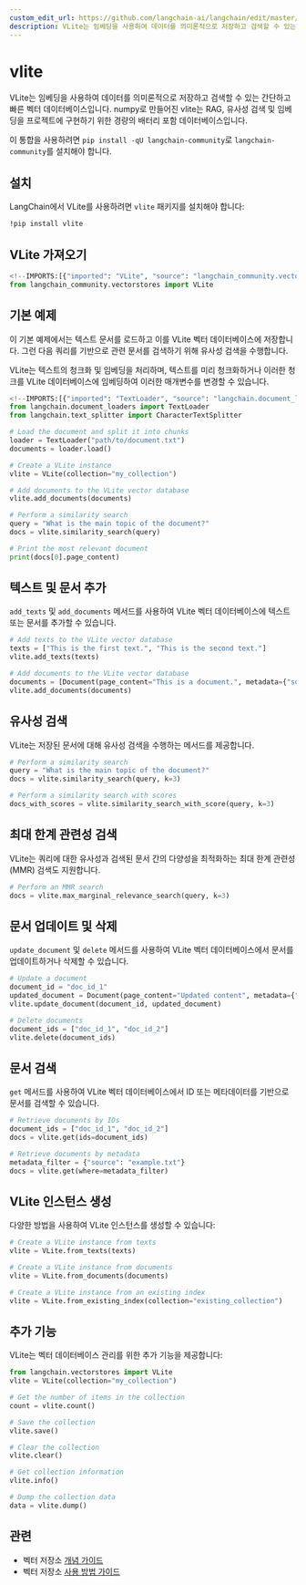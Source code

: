 ```yaml
---
custom_edit_url: https://github.com/langchain-ai/langchain/edit/master/docs/docs/integrations/vectorstores/vlite.ipynb
description: VLite는 임베딩을 사용하여 데이터를 의미론적으로 저장하고 검색할 수 있는 간단하고 빠른 벡터 데이터베이스입니다.
---
```


# vlite

VLite는 임베딩을 사용하여 데이터를 의미론적으로 저장하고 검색할 수 있는 간단하고 빠른 벡터 데이터베이스입니다. numpy로 만들어진 vlite는 RAG, 유사성 검색 및 임베딩을 프로젝트에 구현하기 위한 경량의 배터리 포함 데이터베이스입니다.

이 통합을 사용하려면 `pip install -qU langchain-community`로 `langchain-community`를 설치해야 합니다.

## 설치

LangChain에서 VLite를 사용하려면 `vlite` 패키지를 설치해야 합니다:

```bash
!pip install vlite
```


## VLite 가져오기

```python
<!--IMPORTS:[{"imported": "VLite", "source": "langchain_community.vectorstores", "docs": "https://api.python.langchain.com/en/latest/vectorstores/langchain_community.vectorstores.vlite.VLite.html", "title": "vlite"}]-->
from langchain_community.vectorstores import VLite
```


## 기본 예제

이 기본 예제에서는 텍스트 문서를 로드하고 이를 VLite 벡터 데이터베이스에 저장합니다. 그런 다음 쿼리를 기반으로 관련 문서를 검색하기 위해 유사성 검색을 수행합니다.

VLite는 텍스트의 청크화 및 임베딩을 처리하며, 텍스트를 미리 청크화하거나 이러한 청크를 VLite 데이터베이스에 임베딩하여 이러한 매개변수를 변경할 수 있습니다.

```python
<!--IMPORTS:[{"imported": "TextLoader", "source": "langchain.document_loaders", "docs": "https://api.python.langchain.com/en/latest/document_loaders/langchain_community.document_loaders.text.TextLoader.html", "title": "vlite"}, {"imported": "CharacterTextSplitter", "source": "langchain.text_splitter", "docs": "https://api.python.langchain.com/en/latest/character/langchain_text_splitters.character.CharacterTextSplitter.html", "title": "vlite"}]-->
from langchain.document_loaders import TextLoader
from langchain.text_splitter import CharacterTextSplitter

# Load the document and split it into chunks
loader = TextLoader("path/to/document.txt")
documents = loader.load()

# Create a VLite instance
vlite = VLite(collection="my_collection")

# Add documents to the VLite vector database
vlite.add_documents(documents)

# Perform a similarity search
query = "What is the main topic of the document?"
docs = vlite.similarity_search(query)

# Print the most relevant document
print(docs[0].page_content)
```


## 텍스트 및 문서 추가

`add_texts` 및 `add_documents` 메서드를 사용하여 VLite 벡터 데이터베이스에 텍스트 또는 문서를 추가할 수 있습니다.

```python
# Add texts to the VLite vector database
texts = ["This is the first text.", "This is the second text."]
vlite.add_texts(texts)

# Add documents to the VLite vector database
documents = [Document(page_content="This is a document.", metadata={"source": "example.txt"})]
vlite.add_documents(documents)
```


## 유사성 검색

VLite는 저장된 문서에 대해 유사성 검색을 수행하는 메서드를 제공합니다.

```python
# Perform a similarity search
query = "What is the main topic of the document?"
docs = vlite.similarity_search(query, k=3)

# Perform a similarity search with scores
docs_with_scores = vlite.similarity_search_with_score(query, k=3)
```


## 최대 한계 관련성 검색

VLite는 쿼리에 대한 유사성과 검색된 문서 간의 다양성을 최적화하는 최대 한계 관련성(MMR) 검색도 지원합니다.

```python
# Perform an MMR search
docs = vlite.max_marginal_relevance_search(query, k=3)
```


## 문서 업데이트 및 삭제

`update_document` 및 `delete` 메서드를 사용하여 VLite 벡터 데이터베이스에서 문서를 업데이트하거나 삭제할 수 있습니다.

```python
# Update a document
document_id = "doc_id_1"
updated_document = Document(page_content="Updated content", metadata={"source": "updated.txt"})
vlite.update_document(document_id, updated_document)

# Delete documents
document_ids = ["doc_id_1", "doc_id_2"]
vlite.delete(document_ids)
```


## 문서 검색

`get` 메서드를 사용하여 VLite 벡터 데이터베이스에서 ID 또는 메타데이터를 기반으로 문서를 검색할 수 있습니다.

```python
# Retrieve documents by IDs
document_ids = ["doc_id_1", "doc_id_2"]
docs = vlite.get(ids=document_ids)

# Retrieve documents by metadata
metadata_filter = {"source": "example.txt"}
docs = vlite.get(where=metadata_filter)
```


## VLite 인스턴스 생성

다양한 방법을 사용하여 VLite 인스턴스를 생성할 수 있습니다:

```python
# Create a VLite instance from texts
vlite = VLite.from_texts(texts)

# Create a VLite instance from documents
vlite = VLite.from_documents(documents)

# Create a VLite instance from an existing index
vlite = VLite.from_existing_index(collection="existing_collection")
```


## 추가 기능

VLite는 벡터 데이터베이스 관리를 위한 추가 기능을 제공합니다:

```python
from langchain.vectorstores import VLite
vlite = VLite(collection="my_collection")

# Get the number of items in the collection
count = vlite.count()

# Save the collection
vlite.save()

# Clear the collection
vlite.clear()

# Get collection information
vlite.info()

# Dump the collection data
data = vlite.dump()
```


## 관련

- 벡터 저장소 [개념 가이드](/docs/concepts/#vector-stores)
- 벡터 저장소 [사용 방법 가이드](/docs/how_to/#vector-stores)